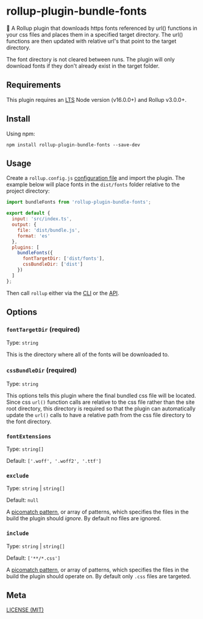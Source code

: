# rollup-plugin-bundle-fonts

🍣 A Rollup plugin that downloads https fonts referenced by url() functions in your css files and places them in a specified target directory. The url() functions are then updated 
with relative url's that point to the target directory.

The font directory is not cleared between runs. The plugin will only download fonts if they don't already exist in the target folder.

## Requirements

This plugin requires an [LTS](https://github.com/nodejs/Release) Node version (v16.0.0+) and Rollup v3.0.0+.

## Install

Using npm:

```console
npm install rollup-plugin-bundle-fonts --save-dev
```

## Usage

Create a `rollup.config.js` [configuration file](https://www.rollupjs.org/guide/en/#configuration-files) and import the plugin. The example below will place fonts in the `dist/fonts`
folder relative to the project directory:

```js
import bundleFonts from 'rollup-plugin-bundle-fonts';

export default {
  input: 'src/index.ts',
  output: {
    file: 'dist/bundle.js',
    format: 'es'
  },
  plugins: [
    bundleFonts({
      fontTargetDir: ['dist/fonts'],
      cssBundleDir: ['dist']
    })
  ]
};
```

Then call `rollup` either via the [CLI](https://www.rollupjs.org/guide/en/#command-line-reference) or the [API](https://www.rollupjs.org/guide/en/#javascript-api).

## Options

### `fontTargetDir` (required)
Type: `string`

This is the directory where all of the fonts will be downloaded to.

### `cssBundleDir` (required)
Type: `string`

This options tells this plugin where the final bundled css file will be located.
Since css `url()` function calls are relative to the
css file rather than the site root directory, 
this directory is required so that the plugin
can automatically update the `url()` calls to have a relative path from the css file directory
to the font directory.

### `fontExtensions`
Type: `string[]`

Default: `['.woff', '.woff2', '.ttf']`

### `exclude`

Type: `string` | `string[]`

Default: `null`

A [picomatch pattern](https://github.com/micromatch/picomatch), or array of patterns, which specifies the files in the build the plugin should _ignore_. By default no files are ignored.

### `include`

Type: `string` | `string[]`

Default: `['**/*.css']`

A [picomatch pattern](https://github.com/micromatch/picomatch), or array of patterns, which specifies the files in the build the plugin should operate on. By default only `.css` files are targeted.

## Meta

[LICENSE (MIT)](/LICENSE)
